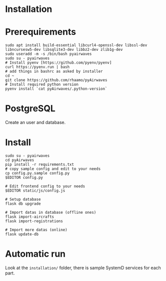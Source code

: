 # Installation

# Prerequirements

    sudo apt install build-essential libcurl4-openssl-dev libssl-dev libncursesw5-dev libsqlite3-dev libbz2-dev zlib1g-dev
    sudo useradd -m -s /bin/bash pyairwaves
    sudo su - pyairwaves
    # Install pyenv [https://github.com/pyenv/pyenv]
    curl https://pyenv.run | bash
    # add things in bashrc as asked by installer
    cd ~
    git clone https://github.com/rhaamo/pyAirwaves
    # Install required python version
    pyenv install `cat pyAirwaves/.python-version`

# PostgreSQL

Create an user and database.

# Install

    sudo su - pyairwaves
    cd pyAirwaves
    pip install -r requirements.txt
    # copy sample config and edit to your needs
    cp config.py.sample config.py
    $EDITOR config.py
    
    # Edit frontend config to your needs
    $EDITOR static/js/config.js
    
    # Setup database
    flask db upgrade
    
    # Import datas in database (offline ones)
    flask import-aircrafts
    flask import-registrations
    
    # Import more datas (online)
    flask update-db

# Automatic run

Look at the `installation/` folder, there is sample SystemD services for each part.
